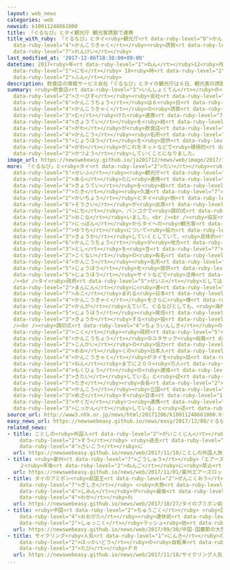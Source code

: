 ```yaml
---
layout: web_news
categories: web
newsid: k10011248661000
title: 「ぐるなび」とタイ観光庁 観光客誘致で連携
title_with_ruby: 「ぐるなび」とタイ<ruby>観光庁<rt data-ruby-level="6">かんこうちょう</rt></ruby> <ruby>観光客<rt
  data-ruby-level="4">かんこうきゃく</rt></ruby><ruby>誘致<rt data-ruby-level="7">ゆうち</rt></ruby>で<ruby>連携<rt
  data-ruby-level="7">れんけい</rt></ruby>
last_modified_at: '2017-12-06T18:38:00+09:00'
datetime: 2017<ruby>年<rt data-ruby-level="1">ねん</rt></ruby>12<ruby>月<rt data-ruby-level="1">がつ</rt></ruby>06<ruby>日<rt
  data-ruby-level="1">にち</rt></ruby> 18<ruby>時<rt data-ruby-level="2">じ</rt></ruby>38<ruby>分<rt
  data-ruby-level="2">ふん</rt></ruby>
description: 飲食店の情報サービス会社「ぐるなび」とタイの観光庁は６日、観光客の誘致に向けた連携協定を結び、タイ側が飲食店や観光名所の情報を提供し、「ぐるなび」側がこれをネットなどで積極的に活用していくことになりました。
summary: <ruby>飲食店<rt data-ruby-level="3">いんしょくてん</rt></ruby>の<ruby>情報<rt data-ruby-level="5">じょうほう</rt></ruby><ruby>サービス<rt
  data-ruby-level="2">さーびす</rt></ruby><ruby>会社<rt data-ruby-level="2">がいしゃ</rt></ruby>「ぐるなび」とタイの<ruby>観光庁<rt
  data-ruby-level="6">かんこうちょう</rt></ruby>は６<ruby>日<rt data-ruby-level="1">にち</rt></ruby>、<ruby>観光客<rt
  data-ruby-level="4">かんこうきゃく</rt></ruby>の<ruby>誘致<rt data-ruby-level="7">ゆうち</rt></ruby>に<ruby>向<rt
  data-ruby-level="3">む</rt></ruby>けた<ruby>連携<rt data-ruby-level="7">れんけい</rt></ruby><ruby>協定<rt
  data-ruby-level="4">きょうてい</rt></ruby>を<ruby>結<rt data-ruby-level="4">むす</rt></ruby>び、タイ<ruby>側<rt
  data-ruby-level="4">がわ</rt></ruby>が<ruby>飲食店<rt data-ruby-level="3">いんしょくてん</rt></ruby>や<ruby>観光<rt
  data-ruby-level="4">かんこう</rt></ruby><ruby>名所<rt data-ruby-level="3">めいしょ</rt></ruby>の<ruby>情報<rt
  data-ruby-level="5">じょうほう</rt></ruby>を<ruby>提供<rt data-ruby-level="6">ていきょう</rt></ruby>し、「ぐるなび」<ruby>側<rt
  data-ruby-level="4">がわ</rt></ruby>がこれをネットなどで<ruby>積極的<rt data-ruby-level="4">せっきょくてき</rt></ruby>に<ruby>活用<rt
  data-ruby-level="2">かつよう</rt></ruby>していくことになりました。
image_url: https://newswebeasy.github.io/ja201712/news/web/image/2017/12/06/K10011248661_1712061730_1712061740_01_02.jpg
more: 「ぐるなび」と<ruby>タイ<rt data-ruby-level="2">たい</rt></ruby><ruby>国<rt data-ruby-level="2">こく</rt></ruby><ruby>政府<rt
  data-ruby-level="5">せいふ</rt></ruby><ruby>観光庁<rt data-ruby-level="6">かんこうちょう</rt></ruby>は、<ruby>新<rt
  data-ruby-level="2">あら</rt></ruby>たに<ruby>連携<rt data-ruby-level="7">れんけい</rt></ruby><ruby>協定<rt
  data-ruby-level="4">きょうてい</rt></ruby>を<ruby>結<rt data-ruby-level="4">むす</rt></ruby>び、ぐるなびの<ruby>滝<rt
  data-ruby-level="7">たき</rt></ruby><ruby>久雄<rt data-ruby-level="7">ひさお</rt></ruby><ruby>会長<rt
  data-ruby-level="2">かいちょう</rt></ruby>とタイ<ruby>側<rt data-ruby-level="4">がわ</rt></ruby>のユタサック<ruby>総裁<rt
  data-ruby-level="6">そうさい</rt></ruby>が<ruby>出席<rt data-ruby-level="4">しゅっせき</rt></ruby>して、６<ruby>日<rt
  data-ruby-level="1">にち</rt></ruby>、バンコクで<ruby>調印式<rt data-ruby-level="4">ちょういんしき</rt></ruby>を<ruby>行<rt
  data-ruby-level="2">おこな</rt></ruby>いました。<br /><br /><ruby>協定<rt data-ruby-level="4">きょうてい</rt></ruby>では、<ruby>日本<rt
  data-ruby-level="1">にっぽん</rt></ruby>からタイへの<ruby>観光客<rt data-ruby-level="4">かんこうきゃく</rt></ruby>の<ruby>誘致<rt
  data-ruby-level="7">ゆうち</rt></ruby>について<ruby>協力<rt data-ruby-level="4">きょうりょく</rt></ruby>を<ruby>強化<rt
  data-ruby-level="3">きょうか</rt></ruby>していくとしていて、<ruby>具体的<rt data-ruby-level="4">ぐたいてき</rt></ruby>には、タイの<ruby>観光庁<rt
  data-ruby-level="6">かんこうちょう</rt></ruby>が<ruby>地方<rt data-ruby-level="2">ちほう</rt></ruby><ruby>都市<rt
  data-ruby-level="3">とし</rt></ruby>を<ruby>含<rt data-ruby-level="7">ふく</rt></ruby>めたタイ<ruby>国内<rt
  data-ruby-level="2">こくない</rt></ruby>の<ruby>有名<rt data-ruby-level="3">ゆうめい</rt></ruby>レストランや<ruby>観光<rt
  data-ruby-level="4">かんこう</rt></ruby><ruby>名所<rt data-ruby-level="3">めいしょ</rt></ruby>などの<ruby>情報<rt
  data-ruby-level="5">じょうほう</rt></ruby>を<ruby>提供<rt data-ruby-level="6">ていきょう</rt></ruby>し、ぐるなびが<ruby>情報<rt
  data-ruby-level="5">じょうほう</rt></ruby>サイトなどで<ruby>活用<rt data-ruby-level="2">かつよう</rt></ruby>します。<br
  /><br />タイ<ruby>政府<rt data-ruby-level="5">せいふ</rt></ruby>としては、ことし１５０<ruby>万人<rt
  data-ruby-level="2">まんにん</rt></ruby>に<ruby>達<rt data-ruby-level="4">たっ</rt></ruby>すると<ruby>見込<rt
  data-ruby-level="7">みこ</rt></ruby>まれる<ruby>日本<rt data-ruby-level="1">にっぽん</rt></ruby>からの<ruby>観光客<rt
  data-ruby-level="4">かんこうきゃく</rt></ruby>をさらに<ruby>増<rt data-ruby-level="5">ふ</rt></ruby>やしたいと<ruby>考<rt
  data-ruby-level="2">かんが</rt></ruby>えていて、ぐるなびとしても、<ruby>海外向<rt data-ruby-level="3">かいがいむ</rt></ruby>けの<ruby>情報<rt
  data-ruby-level="5">じょうほう</rt></ruby><ruby>発信<rt data-ruby-level="4">はっしん</rt></ruby>を<ruby>強化<rt
  data-ruby-level="3">きょうか</rt></ruby>する<ruby>狙<rt data-ruby-level="7">ねら</rt></ruby>いがあります。<br
  /><br /><ruby>調印式<rt data-ruby-level="4">ちょういんしき</rt></ruby>のあと、<ruby>タイ<rt data-ruby-level="2">たい</rt></ruby><ruby>国<rt
  data-ruby-level="2">こく</rt></ruby><ruby>政府<rt data-ruby-level="5">せいふ</rt></ruby><ruby>観光庁<rt
  data-ruby-level="6">かんこうちょう</rt></ruby>のユタサック<ruby>総裁<rt data-ruby-level="6">そうさい</rt></ruby>は「<ruby>今回<rt
  data-ruby-level="2">こんかい</rt></ruby>の<ruby>協力<rt data-ruby-level="4">きょうりょく</rt></ruby>によって、さらに<ruby>多<rt
  data-ruby-level="2">おお</rt></ruby>くの<ruby>日本人<rt data-ruby-level="1">にほんじん</rt></ruby><ruby>観光客<rt
  data-ruby-level="4">かんこうきゃく</rt></ruby>がタイを<ruby>訪<rt data-ruby-level="7">おとず</rt></ruby>れ、２０２０<ruby>年<rt
  data-ruby-level="1">ねん</rt></ruby>までに２００<ruby>万人<rt data-ruby-level="2">まんにん</rt></ruby>という<ruby>目標<rt
  data-ruby-level="4">もくひょう</rt></ruby>の<ruby>達成<rt data-ruby-level="4">たっせい</rt></ruby>につながることを<ruby>期待<rt
  data-ruby-level="3">きたい</rt></ruby>している」と<ruby>述<rt data-ruby-level="5">の</rt></ruby>べたほか、ぐるなびの<ruby>滝<rt
  data-ruby-level="7">たき</rt></ruby><ruby>会長<rt data-ruby-level="2">かいちょう</rt></ruby>も「<ruby>観光<rt
  data-ruby-level="4">かんこう</rt></ruby><ruby>立国<rt data-ruby-level="2">りっこく</rt></ruby>を<ruby>目指<rt
  data-ruby-level="3">めざ</rt></ruby>す<ruby>日本<rt data-ruby-level="1">にっぽん</rt></ruby>にとっても<ruby>役立<rt
  data-ruby-level="3">やくだ</rt></ruby>つ<ruby>連携<rt data-ruby-level="7">れんけい</rt></ruby>だと<ruby>実感<rt
  data-ruby-level="3">じっかん</rt></ruby>している」と<ruby>述<rt data-ruby-level="5">の</rt></ruby>べました。
source_url: http://www3.nhk.or.jp/news/html/20171206/k10011248661000.html
easy_news_url: https://newswebeasy.github.io/news/easy/2017/12/08/ぐるなびがタイ観光庁と協力してタイの情報を紹介
related_news:
- title: ことしの<ruby>外国人<rt data-ruby-level="2">がいこくじん</rt></ruby><ruby>旅行者<rt data-ruby-level="3">りょこうしゃ</rt></ruby><ruby>数<rt
    data-ruby-level="2">すう</rt></ruby> <ruby>過去<rt data-ruby-level="5">かこ</rt></ruby><ruby>最高<rt
    data-ruby-level="4">さいこう</rt></ruby>に
  url: https://newswebeasy.github.io/news/web/2017/11/10/ことしの外国人旅行者数-過去最高に
- title: <ruby>豪州<rt data-ruby-level="7">ごうしゅう</rt></ruby>「エアーズロック」の<ruby>岩登<rt data-ruby-level="3">いわのぼ</rt></ruby>り
    ２<ruby>年後<rt data-ruby-level="2">ねんご</rt></ruby>に<ruby>禁止<rt data-ruby-level="5">きんし</rt></ruby>へ
  url: https://newswebeasy.github.io/news/web/2017/11/01/豪州エアーズロックの岩登り-2年後に禁止へ
- title: タイのプミポン<ruby>前国王<rt data-ruby-level="2">ぜんこくおう</rt></ruby> <ruby>火葬<rt data-ruby-level="7">かそう</rt></ruby>の<ruby>儀式<rt
    data-ruby-level="7">ぎしき</rt></ruby> <ruby>大勢<rt data-ruby-level="5">おおぜい</rt></ruby>の<ruby>市民<rt
    data-ruby-level="4">しみん</rt></ruby>が<ruby>最後<rt data-ruby-level="4">さいご</rt></ruby>の<ruby>別<rt
    data-ruby-level="4">わか</rt></ruby>れ
  url: https://newswebeasy.github.io/news/web/2017/10/27/タイのプミポン前国王-火葬の儀式-大勢の市民が最後の別れ
- title: <ruby>中国<rt data-ruby-level="2">ちゅうごく</rt></ruby> <ruby>国慶節<rt data-ruby-level="7">こっけいせつ</rt></ruby>の<ruby>大型<rt
    data-ruby-level="4">おおがた</rt></ruby><ruby>連休前<rt data-ruby-level="4">れんきゅうまえ</rt></ruby>に<ruby>出国<rt
    data-ruby-level="2">しゅっこく</rt></ruby>ラッシュ<ruby>始<rt data-ruby-level="3">はじ</rt></ruby>まる
  url: https://newswebeasy.github.io/news/web/2017/09/30/中国-国慶節の大型連休前に出国ラッシュ始まる
- title: サイクリング<ruby>人気<rt data-ruby-level="1">にんき</rt></ruby>のシンガポールで<ruby>北海道<rt
    data-ruby-level="2">ほっかいどう</rt></ruby>の<ruby>自転車<rt data-ruby-level="3">じてんしゃ</rt></ruby><ruby>旅<rt
    data-ruby-level="3">たび</rt></ruby>ＰＲ
  url: https://newswebeasy.github.io/news/web/2017/11/18/サイクリング人気のシンガポールで北海道の自転車旅PR
...
```


